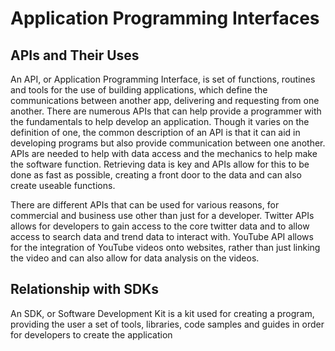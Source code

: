 # Application Programming Interfaces
## APIs and Their Uses
An API, or Application Programming Interface, is set of functions, routines and tools for the use of building applications, which define the communications between another app, delivering and requesting from one another. There are numerous APIs that can help provide a programmer with the fundamentals to help develop an application. Though it varies on the definition of one, the common description of an API is that it can aid in developing programs but also provide communication between one another.
APIs are needed to help with data access and the mechanics to help make the software function. Retrieving data is key and APIs allow for this to be done as fast as possible, creating a front door to the data and can also create useable functions.

There are different APIs that can be used for various reasons, for commercial and business use other than just for a developer. Twitter APIs allows for developers to gain access to the core twitter data and to allow access to search data and trend data to interact with. YouTube API allows for the integration of YouTube videos onto websites, rather than just linking the video and can also allow for data analysis on the videos.

## Relationship with SDKs
An SDK, or Software Development Kit is a kit used for creating a program, providing the user a set of tools, libraries, code samples and guides in order for developers to create the application

